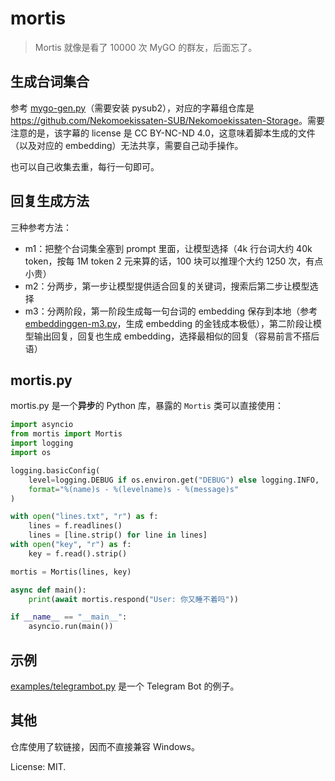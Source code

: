 # mortis

> Mortis 就像是看了 10000 次 MyGO 的群友，后面忘了。

## 生成台词集合

参考 [mygo-gen.py](playground/mygo-gen.py)（需要安装 pysub2），对应的字幕组仓库是 <https://github.com/Nekomoekissaten-SUB/Nekomoekissaten-Storage>。需要注意的是，该字幕的 license 是 CC BY-NC-ND 4.0，这意味着脚本生成的文件（以及对应的 embedding）无法共享，需要自己动手操作。

也可以自己收集去重，每行一句即可。

## 回复生成方法

三种参考方法：

- m1：把整个台词集全塞到 prompt 里面，让模型选择（4k 行台词大约 40k token，按每 1M token 2 元来算的话，100 块可以推理个大约 1250 次，有点小贵）
- m2：分两步，第一步让模型提供适合回复的关键词，搜索后第二步让模型选择
- m3：分两阶段，第一阶段生成每一句台词的 embedding 保存到本地（参考 [embeddinggen-m3.py](playground/embeddinggen-m3.py)，生成 embedding 的金钱成本极低），第二阶段让模型输出回复，回复也生成 embedding，选择最相似的回复（容易前言不搭后语）

## mortis.py

mortis.py 是一个**异步**的 Python 库，暴露的 `Mortis` 类可以直接使用：

```python
import asyncio
from mortis import Mortis
import logging
import os

logging.basicConfig(
    level=logging.DEBUG if os.environ.get("DEBUG") else logging.INFO,
    format="%(name)s - %(levelname)s - %(message)s"
)

with open("lines.txt", "r") as f:
    lines = f.readlines()
    lines = [line.strip() for line in lines]
with open("key", "r") as f:
    key = f.read().strip()

mortis = Mortis(lines, key)

async def main():
    print(await mortis.respond("User: 你又睡不着吗"))

if __name__ == "__main__":
    asyncio.run(main())
```

## 示例

[examples/telegrambot.py](examples/telegrambot.py) 是一个 Telegram Bot 的例子。

## 其他

仓库使用了软链接，因而不直接兼容 Windows。

License: MIT.
